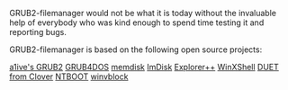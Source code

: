 GRUB2-filemanager would not be what it is today without the invaluable help of
everybody who was kind enough to spend time testing it and reporting
bugs.

GRUB2-filemanager is based on the following open source projects:

[a1ive's GRUB2](https://github.com/a1ive/grub)
[GRUB4DOS](https://github.com/chenall/grub4dos)
[memdisk](https://wiki.syslinux.org/wiki/index.php?title=MEMDISK)
[ImDisk](http://www.ltr-data.se/opencode.html/#ImDisk)
[Explorer++](https://github.com/derceg/explorerplusplus)
[WinXShell](https://github.com/slorelee/PExplorer)
[DUET from Clover](https://sourceforge.net/projects/cloverefiboot/)
[NTBOOT](http://chenall.net/post/ntboot/)
[winvblock](https://github.com/Sha0/winvblock)
